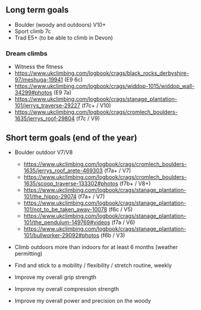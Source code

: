 ## Long term goals

- Boulder (woody and outdoors) V10+
- Sport climb 7c
- Trad E5+ (to be able to climb in Devon)

### Dream climbs

- Witness the fitness
- https://www.ukclimbing.com/logbook/crags/black_rocks_derbyshire-97/meshuga-19941 (E9 6c)
- https://www.ukclimbing.com/logbook/crags/widdop-1015/widdop_wall-34299#photos (E9 7a)
- https://www.ukclimbing.com/logbook/crags/stanage_plantation-101/jerrys_traverse-29227 (f7c+ / V10)
- https://www.ukclimbing.com/logbook/crags/cromlech_boulders-1635/jerrys_roof-29804 (f7c / V9)

## Short term goals (end of the year)

- Boulder outdoor V7/V8
    - https://www.ukclimbing.com/logbook/crags/cromlech_boulders-1635/jerrys_roof_arete-469303 (f7a+ / V7)
    - https://www.ukclimbing.com/logbook/crags/cromlech_boulders-1635/scoop_traverse-133302#photos (f7b+ / V8+)
    - https://www.ukclimbing.com/logbook/crags/stanage_plantation-101/the_hippo-29074 (f7a+ / V7)
    - https://www.ukclimbing.com/logbook/crags/stanage_plantation-101/not_to_be_taken_away-10078 (f6c / V5)
    - https://www.ukclimbing.com/logbook/crags/stanage_plantation-101/the_pendulum-149769#videos (f7a / V6)
    - https://www.ukclimbing.com/logbook/crags/stanage_plantation-101/bullworker-29092#photos (f6b / V3)

- Climb outdoors more than indoors for at least 6 months (weather permitting)

- Find and stick to a mobility / flexibility / stretch routine, weekly

- Improve my overall grip strength

- Improve my overall compression strength

- Improve my overall power and precision on the woody
